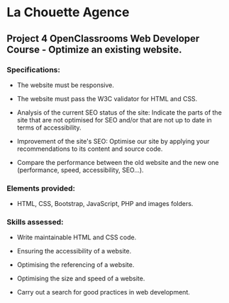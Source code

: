 # La Chouette Agence

## Project 4 OpenClassrooms Web Developer Course - Optimize an existing website.

### Specifications:

- The website must be responsive.

- The website must pass the W3C validator for HTML and CSS.

- Analysis of the current SEO status of the site: Indicate the parts of the site that are not optimised for SEO and/or that are not up to date in terms of accessibility.

- Improvement of the site's SEO: Optimise our site by applying your recommendations to its content and source code.

- Compare the performance between the old website and the new one (performance, speed, accessibility, SEO...).

### Elements provided:

- HTML, CSS, Bootstrap, JavaScript, PHP and images folders.

### Skills assessed:

- Write maintainable HTML and CSS code.

- Ensuring the accessibility of a website.

- Optimising the referencing of a website.

- Optimising the size and speed of a website.

- Carry out a search for good practices in web development.


